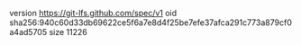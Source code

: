 version https://git-lfs.github.com/spec/v1
oid sha256:940c60d33db69622ce5f6a7e8d4f25be7efe37afca291c773a879cf0a4ad5705
size 11226
